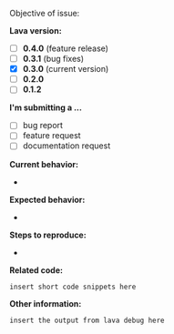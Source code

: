 <!-- 

- Before submitting an issue please refer to https://lava-nc.org/developer_guide.html#how-to-contribute-to-lava

- Please make sure you are posting an issue pertaining to the github.com/lava-nc/lava, for issues with lava libraries please file in appropriate library repository, for example github.com/lava-nc/lava-dl/issues

- Please do not submit support requests or "How to" questions here, use discussions Q&A https://github.com/lava-nc/lava/discussions/categories/q-a 

- ISSUES MISSING IMPORTANT INFORMATION MAY BE CLOSED WITHOUT INVESTIGATION. 

-->

<!-- Insert one sentence issue objective here, can be copied to PR. -->
Objective of issue:

<!-- Lava Version bug found in or Lava Version feature is targeting-->

**Lava version:**
<!-- remove version not chosen below -->
- [ ] **0.4.0** (feature release)
- [ ] **0.3.1** (bug fixes)
- [x] **0.3.0** (current version)
- [ ] **0.2.0**
- [ ] **0.1.2**

**I'm submitting a ...** 
<!--  (Mark one with "x") remove not chosen below -->
- [ ] bug report
- [ ] feature request
- [ ] documentation request

<!-- Please do not submit support requests or "How to" questions here, use discussions Q&A https://github.com/lava-nc/lava/discussions/categories/q-a -->

**Current behavior:**
<!-- Describe the bug or why a new feature is needed, can be copied to PR -->
- 

**Expected behavior:**
<!-- Describe how the bug or new feature should work, can be copied to PR -->
- 

**Steps to reproduce:**
<!--  If a bug, explain the steps to reproduce the issue -->
- 

**Related code:**

<!-- If you are able to illustrate the bug or feature request with a code example, please provide a sample application via one of the following means:

A sample application via GitHub

StackBlitz (https://stackblitz.com)

Plunker (http://plnkr.co/edit/cpeRJs?p=preview)

Replit (https://replit.com/languages/python3)

-->

```
insert short code snippets here
```

**Other information:**
<!-- List any other information that is relevant to your issue. Stack traces, related issues, suggestions on how to fix, Stack Overflow links, forum links, etc. -->


```
insert the output from lava debug here
```
